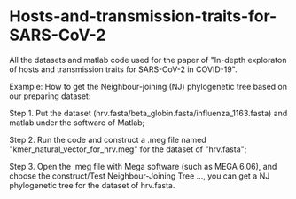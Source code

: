 # Hosts-and-transmission-traits-for-SARS-CoV-2

All the datasets and matlab code used for the paper of "In-depth exploraton of hosts and transmission traits for SARS-CoV-2 in COVID-19".

Example: How to get the Neighbour-joining (NJ) phylogenetic tree based on our preparing dataset:

Step 1. Put the dataset (hrv.fasta/beta_globin.fasta/influenza_1163.fasta) and matlab under the software of Matlab;

Step 2. Run the code and construct a .meg file named "kmer_natural_vector_for_hrv.meg" for the dataset of "hrv.fasta";

Step 3. Open the .meg file with Mega software (such as MEGA 6.06), and choose the construct/Test Neighbour-Joining Tree ..., you can get a NJ phylogenetic tree for the dataset of hrv.fasta.

